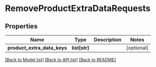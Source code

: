 # RemoveProductExtraDataRequests

## Properties
Name | Type | Description | Notes
------------ | ------------- | ------------- | -------------
**product_extra_data_keys** | **list[str]** |  | [optional] 

[[Back to Model list]](../README.md#documentation-for-models) [[Back to API list]](../README.md#documentation-for-api-endpoints) [[Back to README]](../README.md)

